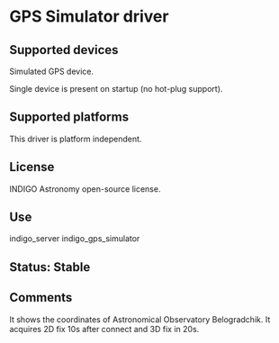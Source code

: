 # GPS Simulator driver

## Supported devices

Simulated GPS device.

Single device is present on startup (no hot-plug support).

## Supported platforms

This driver is platform independent.

## License

INDIGO Astronomy open-source license.

## Use

indigo_server indigo_gps_simulator

## Status: Stable

## Comments
It shows the coordinates of Astronomical Observatory Belogradchik.
It acquires 2D fix 10s after connect and 3D fix in 20s.
